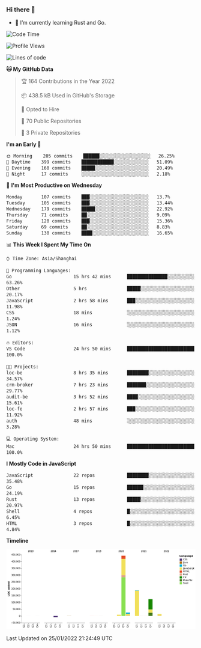 ### Hi there 👋

- 🌱 I’m currently learning Rust and Go.

<!--START_SECTION:waka-->
![Code Time](http://img.shields.io/badge/Code%20Time-159%20hrs%2044%20mins-blue)

![Profile Views](http://img.shields.io/badge/Profile%20Views-0-blue)

![Lines of code](https://img.shields.io/badge/From%20Hello%20World%20I%27ve%20Written-798%20Thousand%20lines%20of%20code-blue)

**🐱 My GitHub Data** 

> 🏆 164 Contributions in the Year 2022
 > 
> 📦 438.5 kB Used in GitHub's Storage 
 > 
> 💼 Opted to Hire
 > 
> 📜 70 Public Repositories 
 > 
> 🔑 3 Private Repositories  
 > 
**I'm an Early 🐤** 

```text
🌞 Morning    205 commits    ██████░░░░░░░░░░░░░░░░░░░   26.25% 
🌆 Daytime    399 commits    ████████████░░░░░░░░░░░░░   51.09% 
🌃 Evening    160 commits    █████░░░░░░░░░░░░░░░░░░░░   20.49% 
🌙 Night      17 commits     ░░░░░░░░░░░░░░░░░░░░░░░░░   2.18%

```
📅 **I'm Most Productive on Wednesday** 

```text
Monday       107 commits    ███░░░░░░░░░░░░░░░░░░░░░░   13.7% 
Tuesday      105 commits    ███░░░░░░░░░░░░░░░░░░░░░░   13.44% 
Wednesday    179 commits    █████░░░░░░░░░░░░░░░░░░░░   22.92% 
Thursday     71 commits     ██░░░░░░░░░░░░░░░░░░░░░░░   9.09% 
Friday       120 commits    ███░░░░░░░░░░░░░░░░░░░░░░   15.36% 
Saturday     69 commits     ██░░░░░░░░░░░░░░░░░░░░░░░   8.83% 
Sunday       130 commits    ████░░░░░░░░░░░░░░░░░░░░░   16.65%

```


📊 **This Week I Spent My Time On** 

```text
⌚︎ Time Zone: Asia/Shanghai

💬 Programming Languages: 
Go                       15 hrs 42 mins      ███████████████░░░░░░░░░░   63.26% 
Other                    5 hrs               █████░░░░░░░░░░░░░░░░░░░░   20.17% 
JavaScript               2 hrs 58 mins       ███░░░░░░░░░░░░░░░░░░░░░░   11.98% 
CSS                      18 mins             ░░░░░░░░░░░░░░░░░░░░░░░░░   1.24% 
JSON                     16 mins             ░░░░░░░░░░░░░░░░░░░░░░░░░   1.12%

🔥 Editors: 
VS Code                  24 hrs 50 mins      █████████████████████████   100.0%

🐱‍💻 Projects: 
loc-be                   8 hrs 35 mins       ████████░░░░░░░░░░░░░░░░░   34.57% 
crm-broker               7 hrs 23 mins       ███████░░░░░░░░░░░░░░░░░░   29.77% 
audit-be                 3 hrs 52 mins       ████░░░░░░░░░░░░░░░░░░░░░   15.61% 
loc-fe                   2 hrs 57 mins       ███░░░░░░░░░░░░░░░░░░░░░░   11.92% 
auth                     48 mins             ░░░░░░░░░░░░░░░░░░░░░░░░░   3.28%

💻 Operating System: 
Mac                      24 hrs 50 mins      █████████████████████████   100.0%

```

**I Mostly Code in JavaScript** 

```text
JavaScript               22 repos            ████████░░░░░░░░░░░░░░░░░   35.48% 
Go                       15 repos            ██████░░░░░░░░░░░░░░░░░░░   24.19% 
Rust                     13 repos            █████░░░░░░░░░░░░░░░░░░░░   20.97% 
Shell                    4 repos             █░░░░░░░░░░░░░░░░░░░░░░░░   6.45% 
HTML                     3 repos             █░░░░░░░░░░░░░░░░░░░░░░░░   4.84%

```


**Timeline**

![Chart not found](https://raw.githubusercontent.com/elton/elton/main/charts/bar_graph.png) 


 Last Updated on 25/01/2022 21:24:49 UTC
<!--END_SECTION:waka-->

<!--
**elton/elton** is a ✨ _special_ ✨ repository because its `README.md` (this file) appears on your GitHub profile.

Here are some ideas to get you started:

- 🔭 I’m currently working on ...
- 🌱 I’m currently learning ...
- 👯 I’m looking to collaborate on ...
- 🤔 I’m looking for help with ...
- 💬 Ask me about ...
- 📫 How to reach me: ...
- 😄 Pronouns: ...
- ⚡ Fun fact: ...
-->
